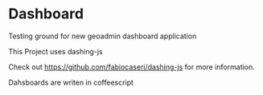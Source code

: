 Dashboard
=========

Testing ground for new geoadmin dashboard application

This Project uses dashing-js

Check out https://github.com/fabiocaseri/dashing-js for more information.

Dahsboards are writen in coffeescript 
